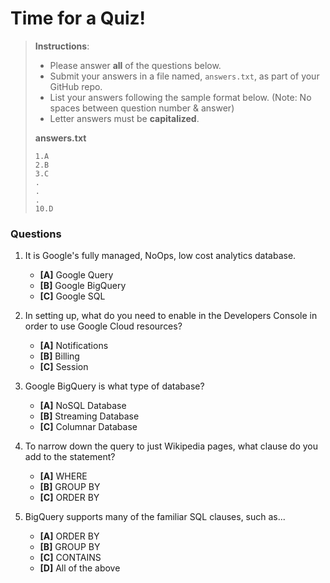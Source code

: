 # Time for a Quiz!

> **Instructions**: 
> * Please answer **all** of the questions below.
> * Submit your answers in a file named, `answers.txt`, as part of your GitHub repo.
> * List your answers following the sample format below. (Note: No spaces between question number & answer)
> * Letter answers must be **capitalized**.
>
> **answers.txt** 
> ```
> 1.A
> 2.B
> 3.C
> .
> .
> .
> 10.D
> ```

### Questions
1. It is Google's fully managed, NoOps, low cost analytics database.
	* **[A]** Google Query
	* **[B]** Google BigQuery
	* **[C]** Google SQL

2. In setting up, what do you need to enable in the Developers Console in order to use Google Cloud resources?
	* **[A]** Notifications
	* **[B]** Billing
	* **[C]** Session

3. Google BigQuery is what type of database?
	* **[A]** NoSQL Database
	* **[B]** Streaming Database
	* **[C]** Columnar Database

4. To narrow down the query to just Wikipedia pages, what clause do you add to the statement?
	* **[A]** WHERE
	* **[B]** GROUP BY
	* **[C]** ORDER BY

5. BigQuery supports many of the familiar SQL clauses, such as...
	* **[A]** ORDER BY
	* **[B]** GROUP BY
	* **[C]** CONTAINS
	* **[D]** All of the above